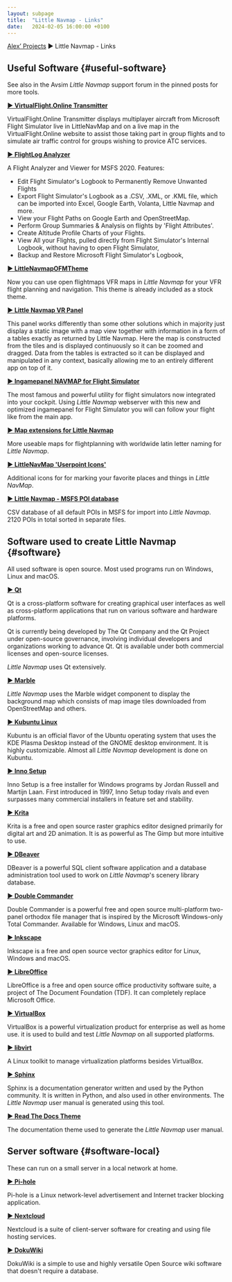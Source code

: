 ```yaml
---
layout: subpage
title:  "Little Navmap - Links"
date:   2024-02-05 16:00:00 +0100
---
```


[Alex’ Projects](index.html) ► Little Navmap - Links

## Useful Software {#useful-software}

See also in the Avsim *Little Navmap* support forum in the pinned posts for more tools.

[**► VirtualFlight.Online Transmitter**](https://flightsim.to/file/18920/virtual-flight-online-transmitter/)

VirtualFlight.Online Transmitter displays multiplayer aircraft from Microsoft Flight Simulator live in LittleNavMap and on a live map in the VirtualFlight.Online website to assist those taking part in group flights and to simulate air traffic control for groups wishing to provice ATC services.

[**► FlightLog Analyzer**](https://flightloganalyzer.com/)

A Flight Analyzer and Viewer for MSFS 2020. Features:

* Edit Flight Simulator's Logbook to Permanently Remove Unwanted Flights
* Export Flight Simulator's Logbook as a .CSV, .XML, or .KML file, which can be imported into Excel, Google Earth, Volanta, Little Navmap and more.
* View your Flight Paths on Google Earth and OpenStreetMap.
* Perform Group Summaries & Analysis on flights by 'Flight Attributes'.
* Create Altitude Profile Charts of your Flights.
* View All your Flights, pulled directly from Flight Simulator's Internal Logbook, without having to open Flight Simulator,
* Backup and Restore Microsoft Flight Simulator's Logbook,

[**► LittleNavmapOFMTheme**](https://github.com/AmbitiousPilots/LittleNavmapOFMTheme)

Now you can use open flightmaps VFR maps in *Little Navmap* for your VFR flight planning and navigation. This theme is already included as a stock theme.

[**► Little Navmap VR Panel**](https://flightsim.to/file/43086/little-navmap-vr-panel)

This panel works differently than some other solutions which in majority just display a static image with a map view together with information in a form of a tables exactly as returned by Little Navmap. Here the map is constructed from the tiles and is displayed continuously so it can be zoomed and dragged. Data from the tables is extracted so it can be displayed and manipulated in any context, basically allowing me to an entirely different app on top of it.

[**► Ingamepanel NAVMAP for Flight Simulator**](https://flightsimulator.me/simulators/flight-simulator/panels/105-ingamepanel-navmap-for-flight-simulator)

The most famous and powerful utility for flight simulators now integrated into your cockpit.
Using *Little Navmap* webserver with this new and optimized ingamepanel for Flight Simulator you will can follow your flight like from the main app.

[**► Map extensions for Little Navmap**](https://flightsim.to/file/6411/map-extensions-for-little-navmap-lnm)

More useable maps for flightplanning with worldwide latin letter naming for *Little Navmap*.

[**► LittleNavMap 'Userpoint Icons'**](https://flightsim.to/file/23181/littlenavmap-userpoint-icons)

Additional icons for for marking your favorite places and things in *Little NavMap*.

[**► Little Navmap - MSFS POI database**](https://flightsim.to/file/17193/little-navmap-msfs-poi-database)

CSV database of all default POIs in MSFS for import into *Little Navmap*. 2120 POIs in total sorted in separate files.

## Software used to create Little Navmap {#software}

All used software is open source. Most used programs run on Windows, Linux and macOS.

[**► Qt**](https://https://www.qt.io/)

Qt is a cross-platform software for creating graphical user interfaces as well as cross-platform applications that run on various software and hardware platforms.

Qt is currently being developed by The Qt Company and the Qt Project under open-source governance, involving individual developers and organizations working to advance Qt. Qt is available under both commercial licenses and open-source licenses.

*Little Navmap* uses Qt extensively.

[**► Marble**](https://marble.kde.org/)

*Little Navmap* uses the Marble widget component to display the background map which consists of map image tiles downloaded from OpenStreetMap and others.

[**► Kubuntu Linux**](https://kubuntu.org/)

Kubuntu is an official flavor of the Ubuntu operating system that uses the KDE Plasma Desktop
instead of the GNOME desktop environment. It is highly customizable. Almost all *Little Navmap* development is done on Kubuntu.

[**► Inno Setup**](https://jrsoftware.org/isinfo.php)

Inno Setup is a free installer for Windows programs by Jordan Russell and Martijn Laan. First introduced in 1997, Inno Setup today rivals and even surpasses many commercial installers in feature set and stability.

[**► Krita**](https://krita.org/)

Krita is a free and open source raster graphics editor designed primarily for digital art and 2D
animation. It is as powerful as The Gimp but more intuitive to use.

[**► DBeaver**](https://dbeaver.io/)

DBeaver is a powerful SQL client software application and a database administration tool used to
work on *Little Navmap*'s scenery library database.

[**► Double Commander**](https://doublecmd.sourceforge.io/)

Double Commander is a powerful free and open source multi-platform two-panel orthodox file manager that is
inspired by the Microsoft Windows-only Total Commander. Available for Windows, Linux and macOS.

[**► Inkscape**](https://inkscape.org/)

Inkscape is a free and open source vector graphics editor for Linux, Windows and macOS.

[**► LibreOffice**](https://www.libreoffice.org/)

LibreOffice is a free and open source office productivity software suite, a project of The Document
Foundation (TDF). It can completely replace Microsoft Office.

[**► VirtualBox**](https://www.virtualbox.org/)

VirtualBox is a powerful virtualization product for enterprise as well as home use. it is used to
build and test *Little Navmap* on all supported platforms.

[**► libvirt**](https://libvirt.org/)

A Linux toolkit to manage virtualization platforms besides VirtualBox.

[**► Sphinx**](https://www.sphinx-doc.org)

Sphinx is a documentation generator written and used by the Python community.
It is written in Python, and also used in other environments.
The *Little Navmap* user manual is generated using this tool.

[**► Read The Docs Theme**](https://github.com/rtfd/sphinx_rtd_theme/)

The documentation theme used to generate the *Little Navmap* user manual.

## Server software {#software-local}

These can run on a small server in a local network at home.

[**► Pi-hole**](https://pi-hole.net/)

Pi-hole is a Linux network-level advertisement and Internet tracker blocking application.

[**► Nextcloud**](https://nextcloud.com/)

Nextcloud is a suite of client-server software for creating and using file hosting services.

[**► DokuWiki**](https://www.dokuwiki.org)

DokuWiki is a simple to use and highly versatile Open Source wiki software that doesn't require a database.
